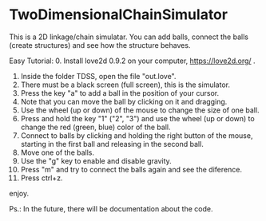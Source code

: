 # TwoDimensionalChainSimulator
This is a 2D linkage/chain simulatar. You can add balls, connect the balls (create structures) and see how the structure behaves.

Easy Tutorial:
0. Install love2d 0.9.2 on your computer, https://love2d.org/ .
1. Inside the folder TDSS, open the file "out.love".
2. There must be a black screen (full screen), this is the simulator.
3. Press the key "a" to add a ball in the position of your cursor.
4. Note that you can move the ball by clicking on it and dragging.
5. Use the wheel (up or down) of the mouse to change the size of one ball.
6. Press and hold the key "1" ("2", "3") and use the wheel (up or down) to change the red (green, blue) color of the ball.
7. Connect to balls by clicking and holding the right button of the mouse, starting in the first ball and releasing in the second ball.
8. Move one of the balls.
9. Use the "g" key to enable and disable gravity.
10. Press "m" and try to connect the balls again and see the diference.
11. Press ctrl+z.

enjoy.

Ps.: In the future, there will be documentation about the code.
